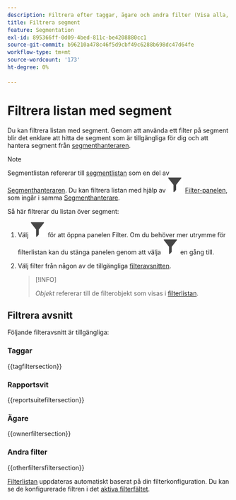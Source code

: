 ```yaml
---
description: Filtrera efter taggar, ägare och andra filter (Visa alla, Min, Delas med mig, Favoriter och Godkänd).
title: Filtrera segment
feature: Segmentation
exl-id: 895366ff-0d09-4bed-811c-be4208880cc1
source-git-commit: b96210a478c46f5d9cbf49c6288b698dc47d64fe
workflow-type: tm+mt
source-wordcount: '173'
ht-degree: 0%

---
```


# Filtrera listan med segment

Du kan filtrera listan med segment. Genom att använda ett filter på segment blir det enklare att hitta de segment som är tillgängliga för dig och att hantera segment från [segmenthanteraren](seg-manage.md).

>[!NOTE]
>
>Segmentlistan refererar till [segmentlistan](seg-manage.md#filters-list) som en del av [Segmenthanteraren](seg-manage.md). Du kan filtrera listan med hjälp av ![Filter](/help/assets/icons/Filter.svg) [Filter-panelen](seg-manage.md#filter-panel), som ingår i samma [Segmenthanterare](seg-manage.md).
>


Så här filtrerar du listan över segment:

1. Välj ![Filter](/help/assets/icons/Filter.svg) för att öppna panelen Filter. Om du behöver mer utrymme för filterlistan kan du stänga panelen genom att välja ![Filter](/help/assets/icons/Filter.svg) en gång till.
1. Välj filter från någon av de tillgängliga [filteravsnitten](#filter-sections).

   >[!INFO]
   >
   >*Objekt* refererar till de filterobjekt som visas i [filterlistan](seg-manage.md#segment-list).
   > 

## Filtrera avsnitt

Följande filteravsnitt är tillgängliga:

### Taggar

{{tagfiltersection}}

### Rapportsvit

{{reportsuitefiltersection}}

### Ägare

{{ownerfiltersection}}

### Andra filter

{{otherfiltersfiltersection}}


[Filterlistan](seg-manage.md#segment-list) uppdateras automatiskt baserat på din filterkonfiguration. Du kan se de konfigurerade filtren i det [aktiva filterfältet](seg-manage.md#active-filter-bar).
